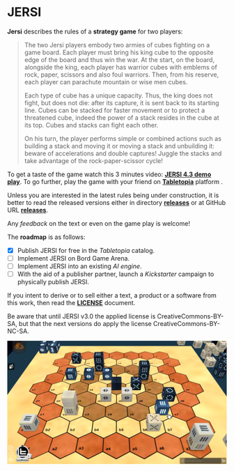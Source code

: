 # JERSI



**Jersi** describes the rules of a **strategy game** for two players:

> The two Jersi players embody two armies of cubes fighting on a game board. Each player must bring his king cube to the opposite edge of the board and thus win the war. At the start, on the board, alongside the king, each player has warrior cubes with emblems of rock, paper, scissors and also foul warriors. Then, from his reserve, each player can parachute mountain or wise men cubes.
>
> Each type of cube has a unique capacity. Thus, the king does not fight, but does not die: after its capture, it is sent back to its starting line. Cubes can be stacked for faster movement or to protect a threatened cube, indeed the power of a stack resides in the cube at its top. Cubes and stacks can fight each other.
>
> On his turn, the player performs simple or combined actions such as building a stack and moving it or moving a stack and unbuilding it: beware of accelerations and double captures!
> Juggle the stacks and take advantage of the rock-paper-scissor cycle!

To get a taste of the game watch this 3 minutes video: [**JERSI 4.3 demo play**](https://www.youtube.com/watch?v=Cgo8AJnYCfA). To go further, play the game with your friend on **[Tabletopia](https://tabletopia.com/games/jersi)** platform .

Unless you are interested in the latest rules being under construction, it is better to read the released versions either in directory [**releases**](./releases) or at GitHub URL [**releases**](https://github.com/LucasBorboleta/jersi/releases).

Any *feedback* on the text or even on the game play is welcome!

The **roadmap** is  as follows:

- [x] Publish JERSI for free in the *Tabletopia* catalog.
- [ ] Implement JERSI on Bord Game Arena.
- [ ] Implement JERSI into an existing *AI engine*.
- [ ] With the aid of a publisher partner, launch a *Kickstarter* campaign to physically publish JERSI. 

If you intent to derive or to sell either a text, a product or a software from this work, then read the [**LICENSE**](./docs/LICENSE.md) document. 

Be aware that until JERSI v3.0 the applied license is CreativeCommons-BY-SA, but that the next versions do apply the license CreativeCommons-BY-NC-SA. 

![](./pictures/fictive-game.png)